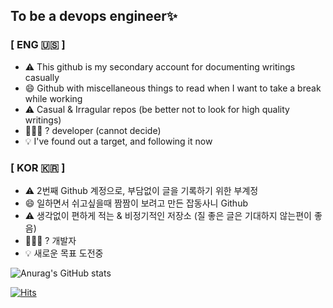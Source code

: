 ## To be a devops engineer✨
### [ ENG 🇺🇸 ]
- ⚠️ This github is my secondary account for documenting writings casually
- 😄 Github with miscellaneous things to read when I want to take a break while working
- ⚠️ Casual & Irragular repos (be better not to look for high quality writings)
- 👩🏻‍💻 ? developer (cannot decide)
- 💡 I've found out a target, and following it now

### [ KOR 🇰🇷 ]
- ⚠️ 2번째 Github 계정으로, 부담없이 글을 기록하기 위한 부계정
- 😄 일하면서 쉬고싶을때 짬짬이 보려고 만든 잡동사니 Github
- ⚠️ 생각없이 편하게 적는 & 비정기적인 저장소 (질 좋은 글은 기대하지 않는편이 좋음)
- 👩🏻‍💻 ? 개발자
- 💡 새로운 목표 도전중

<!--
**Astrid-DM/Astrid-DM** is a ✨ _special_ ✨ repository because its `README.md` (this file) appears on your GitHub profile.

Here are some ideas to get you started:

- 🔭 I’m currently working on ...
- 🌱 I’m currently learning ...
- 👯 I’m looking to collaborate on ...
- 🤔 I’m looking for help with ...
- 💬 Ask me about ...
- 📫 How to reach me: ...
- 😄 Pronouns: ...
- ⚡ Fun fact: ...
-->

![Anurag's GitHub stats](https://github-readme-stats.vercel.app/api?username=Astrid-DM&show_icons=true&theme=onedark)

[![Hits](https://hits.seeyoufarm.com/api/count/incr/badge.svg?url=https%3A%2F%2Fgithub.com%2FAstrid-DM%2Fhit-counter&count_bg=%2329D5CC&title_bg=%23373737&icon=&icon_color=%23D91D7F&title=Hits%E2%9D%97%EF%B8%8F&edge_flat=false)](https://hits.seeyoufarm.com)
